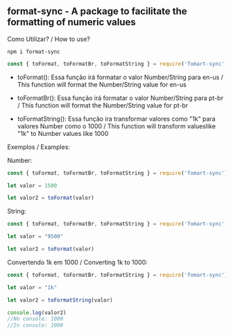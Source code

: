 ## format-sync - A package to facilitate the formatting of numeric values


Como Utilizar? / How to use?

```shell
npm i format-sync
```

```js
const { toFormat, toFormatBr, toFormatString } = require('fomart-sync')
```

- toFormat(): 
     Essa função irá formatar o valor Number/String para en-us / This function will format the Number/String value for en-us
     
- toFormatBr():
     Essa função irá formatar o valor Number/String para pt-br / This function will format the Number/String value for pt-br

- toFormatString():
    Essa função ira transformar valores como "1k" para valores Number como o 1000 / This function will transform values ​​like "1k" to Number values ​​like 1000 

Exemplos / Examples:

Number:
```js
const { toFormat, toFormatBr, toFormatString } = require('fomart-sync')

let valor = 1500

let valor2 = toFormat(valor)
```

String:
```js
const { toFormat, toFormatBr, toFormatString } = require('fomart-sync')

let valor = "9500"

let valor2 = toFormat(valor)
```

Convertendo 1k em 1000 / Converting 1k to 1000:
```js
const { toFormat, toFormatBr, toFormatString } = require('fomart-sync')

let valor = "1k"

let valor2 = toFormatString(valor)

console.log(valor2)
//No console: 1000
//In console: 1000
```


